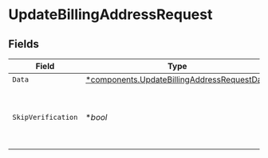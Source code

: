 # UpdateBillingAddressRequest


## Fields

| Field                                                                                                     | Type                                                                                                      | Required                                                                                                  | Description                                                                                               |
| --------------------------------------------------------------------------------------------------------- | --------------------------------------------------------------------------------------------------------- | --------------------------------------------------------------------------------------------------------- | --------------------------------------------------------------------------------------------------------- |
| `Data`                                                                                                    | [*components.UpdateBillingAddressRequestData](../../models/components/updatebillingaddressrequestdata.md) | :heavy_minus_sign:                                                                                        | N/A                                                                                                       |
| `SkipVerification`                                                                                        | **bool*                                                                                                   | :heavy_minus_sign:                                                                                        | When set to true, the address will be saved without verification                                          |
